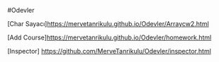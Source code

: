 #Odevler

[Char Sayacı]https://mervetanrikulu.github.io/Odevler/Arraycw2.html 

[Add Course]https://mervetanrikulu.github.io/Odevler/homework.html

[Inspector] https://github.com/MerveTanrikulu/Odevler/inspector.html
